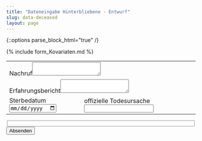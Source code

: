 ```yaml
---
title: "Dateneingabe Hinterbliebene - Entwurf"
slug: data-deceased
layout: page
---
```

{::options parse_block_html="true" /}

<form class="draft" method="POST" action="{{ site.staticman_data_url }}">
  <table>
  <input name="options[redirect]" type="hidden" value="https://gkappler.github.io/CausalCovid-19/">
  <!-- e.g. "2016-01-02-this-is-a-post" -->
  <input name="options[slug]" type="hidden" value="{{ page.slug }}">
  <tr><td colspan="2"><label>Nachruf<textarea name="fields[obituary]"></textarea></label></td></tr>
  {% include form_Kovariaten.md %}
  <tr><td colspan="2"><label>Erfahrungsbericht<textarea name="fields[message]"></textarea></label></td></tr>
  <tr><td><label>Sterbedatum<input name="fields[date_deceased]" type="date"></label></td>
	  <td><label>offizielle Todesursache<input name="fields[cause_of_death]" type="text"></label></td></tr>
  </table>
  <fieldset>
  <div id="reCaptcha-{{ s }}" class="g-recaptcha" data-sitekey="{{ site.reCaptcha.siteKey }}"></div>
  </fieldset>
  <button class="button" type="submit">Absenden</button>
</form>
